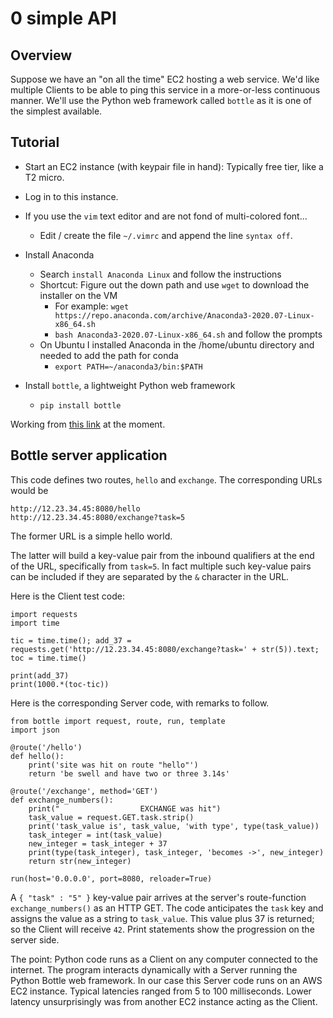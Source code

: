 # 0 simple API

## Overview

Suppose we have an "on all the time" EC2 hosting a web service. We'd like multiple Clients to be able to 
ping this service in a more-or-less continuous manner. We'll use the Python web framework called `bottle`
as it is one of the simplest available. 


## Tutorial

* Start an EC2 instance (with keypair file in hand): Typically free tier, like a T2 micro.
* Log in to this instance.


* If you use the `vim` text editor and are not fond of multi-colored font...
    * Edit / create the file `~/.vimrc` and append the line `syntax off`. 
 

* Install Anaconda
    * Search `install Anaconda Linux` and follow the instructions
    * Shortcut: Figure out the down path and use `wget` to download the installer on the VM
        * For example: `wget https://repo.anaconda.com/archive/Anaconda3-2020.07-Linux-x86_64.sh`
        * `bash Anaconda3-2020.07-Linux-x86_64.sh` and follow the prompts
    * On Ubuntu I installed Anaconda in the /home/ubuntu directory and needed to add the path for conda
        * `export PATH=~/anaconda3/bin:$PATH`


* Install `bottle`, a lightweight Python web framework
    * `pip install bottle`
    

Working from [this link](https://bottlepy.org/docs/dev/tutorial.html) at the moment. 



## Bottle server application

This code defines two routes, `hello` and `exchange`. The corresponding URLs would be 

```
http://12.23.34.45:8080/hello
http://12.23.34.45:8080/exchange?task=5
```

The former URL is a simple hello world. 

The latter will build a key-value pair from the inbound qualifiers at the end of the URL, 
specifically from `task=5`. In fact multiple such key-value pairs can be included if they are 
separated by the `&` character in the URL. 


Here is the Client test code: 


```
import requests
import time

tic = time.time(); add_37 = requests.get('http://12.23.34.45:8080/exchange?task=' + str(5)).text; toc = time.time()

print(add_37)
print(1000.*(toc-tic))
```

Here is the corresponding Server code, with remarks to follow. 


```
from bottle import request, route, run, template
import json

@route('/hello')
def hello():
    print('site was hit on route "hello"')
    return 'be swell and have two or three 3.14s'

@route('/exchange', method='GET')
def exchange_numbers():
    print("                  EXCHANGE was hit")
    task_value = request.GET.task.strip()
    print('task_value is', task_value, 'with type', type(task_value))
    task_integer = int(task_value)
    new_integer = task_integer + 37
    print(type(task_integer), task_integer, 'becomes ->', new_integer)
    return str(new_integer)

run(host='0.0.0.0', port=8080, reloader=True)
```


A `{ "task" : "5" }` key-value pair arrives at the server's route-function
`exchange_numbers()` as an HTTP GET. The code 
anticipates the `task` key and assigns the value as a string to `task_value`. This value plus 37 
is returned; so the Client will receive `42`. 
Print statements show the progression on the server side.


The point: Python code runs as a Client on any computer connected to the internet.
The program interacts dynamically with a Server running the Python Bottle web framework.
In our case this Server code runs on an AWS EC2 instance. 
Typical latencies ranged from 5 to 100 milliseconds. Lower latency unsurprisingly
was from another EC2 instance acting as the Client.


